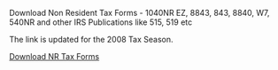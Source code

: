Download Non Resident Tax Forms - 1040NR EZ, 8843, 843, 8840, W7, 540NR and other IRS Publications like 515, 519 etc

The link is updated for the 2008 Tax Season.

[Download NR Tax Forms](http://www.visataxes.com/download_form1040nr_8843_843.php)